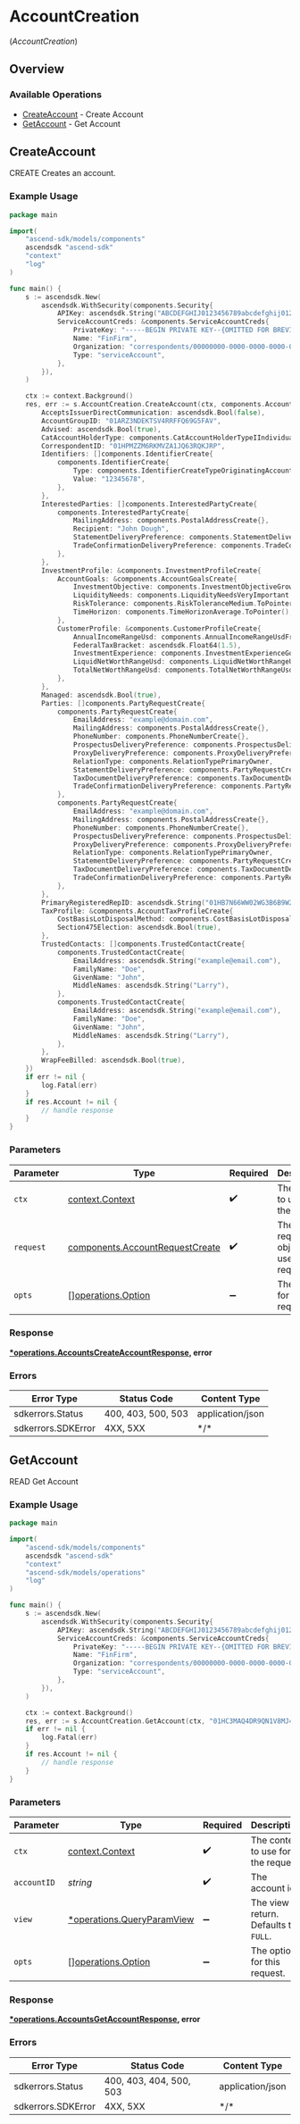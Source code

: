# AccountCreation
(*AccountCreation*)

## Overview

### Available Operations

* [CreateAccount](#createaccount) - Create Account
* [GetAccount](#getaccount) - Get Account

## CreateAccount

CREATE Creates an account.

### Example Usage

```go
package main

import(
	"ascend-sdk/models/components"
	ascendsdk "ascend-sdk"
	"context"
	"log"
)

func main() {
    s := ascendsdk.New(
        ascendsdk.WithSecurity(components.Security{
            APIKey: ascendsdk.String("ABCDEFGHIJ0123456789abcdefghij0123456789"),
            ServiceAccountCreds: &components.ServiceAccountCreds{
                PrivateKey: "-----BEGIN PRIVATE KEY--{OMITTED FOR BREVITY}",
                Name: "FinFirm",
                Organization: "correspondents/00000000-0000-0000-0000-000000000000",
                Type: "serviceAccount",
            },
        }),
    )

    ctx := context.Background()
    res, err := s.AccountCreation.CreateAccount(ctx, components.AccountRequestCreate{
        AcceptsIssuerDirectCommunication: ascendsdk.Bool(false),
        AccountGroupID: "01ARZ3NDEKTSV4RRFFQ69G5FAV",
        Advised: ascendsdk.Bool(true),
        CatAccountHolderType: components.CatAccountHolderTypeIIndividual.ToPointer(),
        CorrespondentID: "01HPMZZM6RKMVZA1JQ63RQKJRP",
        Identifiers: []components.IdentifierCreate{
            components.IdentifierCreate{
                Type: components.IdentifierCreateTypeOriginatingAccountID,
                Value: "12345678",
            },
        },
        InterestedParties: []components.InterestedPartyCreate{
            components.InterestedPartyCreate{
                MailingAddress: components.PostalAddressCreate{},
                Recipient: "John Dough",
                StatementDeliveryPreference: components.StatementDeliveryPreferenceDigital.ToPointer(),
                TradeConfirmationDeliveryPreference: components.TradeConfirmationDeliveryPreferenceDigital.ToPointer(),
            },
        },
        InvestmentProfile: &components.InvestmentProfileCreate{
            AccountGoals: &components.AccountGoalsCreate{
                InvestmentObjective: components.InvestmentObjectiveGrowth.ToPointer(),
                LiquidityNeeds: components.LiquidityNeedsVeryImportant.ToPointer(),
                RiskTolerance: components.RiskToleranceMedium.ToPointer(),
                TimeHorizon: components.TimeHorizonAverage.ToPointer(),
            },
            CustomerProfile: &components.CustomerProfileCreate{
                AnnualIncomeRangeUsd: components.AnnualIncomeRangeUsdFrom100KTo200K.ToPointer(),
                FederalTaxBracket: ascendsdk.Float64(1.5),
                InvestmentExperience: components.InvestmentExperienceGood.ToPointer(),
                LiquidNetWorthRangeUsd: components.LiquidNetWorthRangeUsdFrom100KTo200K.ToPointer(),
                TotalNetWorthRangeUsd: components.TotalNetWorthRangeUsdFrom100KTo200K.ToPointer(),
            },
        },
        Managed: ascendsdk.Bool(true),
        Parties: []components.PartyRequestCreate{
            components.PartyRequestCreate{
                EmailAddress: "example@domain.com",
                MailingAddress: components.PostalAddressCreate{},
                PhoneNumber: components.PhoneNumberCreate{},
                ProspectusDeliveryPreference: components.ProspectusDeliveryPreferenceDigital.ToPointer(),
                ProxyDeliveryPreference: components.ProxyDeliveryPreferenceDigital.ToPointer(),
                RelationType: components.RelationTypePrimaryOwner,
                StatementDeliveryPreference: components.PartyRequestCreateStatementDeliveryPreferenceDigital.ToPointer(),
                TaxDocumentDeliveryPreference: components.TaxDocumentDeliveryPreferenceDigital.ToPointer(),
                TradeConfirmationDeliveryPreference: components.PartyRequestCreateTradeConfirmationDeliveryPreferenceDigital.ToPointer(),
            },
            components.PartyRequestCreate{
                EmailAddress: "example@domain.com",
                MailingAddress: components.PostalAddressCreate{},
                PhoneNumber: components.PhoneNumberCreate{},
                ProspectusDeliveryPreference: components.ProspectusDeliveryPreferenceDigital.ToPointer(),
                ProxyDeliveryPreference: components.ProxyDeliveryPreferenceDigital.ToPointer(),
                RelationType: components.RelationTypePrimaryOwner,
                StatementDeliveryPreference: components.PartyRequestCreateStatementDeliveryPreferenceDigital.ToPointer(),
                TaxDocumentDeliveryPreference: components.TaxDocumentDeliveryPreferenceDigital.ToPointer(),
                TradeConfirmationDeliveryPreference: components.PartyRequestCreateTradeConfirmationDeliveryPreferenceDigital.ToPointer(),
            },
        },
        PrimaryRegisteredRepID: ascendsdk.String("01HB7N66WW02WG3B6B9W29K0HF"),
        TaxProfile: &components.AccountTaxProfileCreate{
            CostBasisLotDisposalMethod: components.CostBasisLotDisposalMethodCostBasisLotDisposalFifo.ToPointer(),
            Section475Election: ascendsdk.Bool(true),
        },
        TrustedContacts: []components.TrustedContactCreate{
            components.TrustedContactCreate{
                EmailAddress: ascendsdk.String("example@email.com"),
                FamilyName: "Doe",
                GivenName: "John",
                MiddleNames: ascendsdk.String("Larry"),
            },
            components.TrustedContactCreate{
                EmailAddress: ascendsdk.String("example@email.com"),
                FamilyName: "Doe",
                GivenName: "John",
                MiddleNames: ascendsdk.String("Larry"),
            },
        },
        WrapFeeBilled: ascendsdk.Bool(true),
    })
    if err != nil {
        log.Fatal(err)
    }
    if res.Account != nil {
        // handle response
    }
}
```

### Parameters

| Parameter                                                                          | Type                                                                               | Required                                                                           | Description                                                                        |
| ---------------------------------------------------------------------------------- | ---------------------------------------------------------------------------------- | ---------------------------------------------------------------------------------- | ---------------------------------------------------------------------------------- |
| `ctx`                                                                              | [context.Context](https://pkg.go.dev/context#Context)                              | :heavy_check_mark:                                                                 | The context to use for the request.                                                |
| `request`                                                                          | [components.AccountRequestCreate](../../models/components/accountrequestcreate.md) | :heavy_check_mark:                                                                 | The request object to use for the request.                                         |
| `opts`                                                                             | [][operations.Option](../../models/operations/option.md)                           | :heavy_minus_sign:                                                                 | The options for this request.                                                      |

### Response

**[*operations.AccountsCreateAccountResponse](../../models/operations/accountscreateaccountresponse.md), error**

### Errors

| Error Type         | Status Code        | Content Type       |
| ------------------ | ------------------ | ------------------ |
| sdkerrors.Status   | 400, 403, 500, 503 | application/json   |
| sdkerrors.SDKError | 4XX, 5XX           | \*/\*              |

## GetAccount

READ Get Account

### Example Usage

```go
package main

import(
	"ascend-sdk/models/components"
	ascendsdk "ascend-sdk"
	"context"
	"ascend-sdk/models/operations"
	"log"
)

func main() {
    s := ascendsdk.New(
        ascendsdk.WithSecurity(components.Security{
            APIKey: ascendsdk.String("ABCDEFGHIJ0123456789abcdefghij0123456789"),
            ServiceAccountCreds: &components.ServiceAccountCreds{
                PrivateKey: "-----BEGIN PRIVATE KEY--{OMITTED FOR BREVITY}",
                Name: "FinFirm",
                Organization: "correspondents/00000000-0000-0000-0000-000000000000",
                Type: "serviceAccount",
            },
        }),
    )

    ctx := context.Background()
    res, err := s.AccountCreation.GetAccount(ctx, "01HC3MAQ4DR9QN1V8MJ4CN1HMK", operations.QueryParamViewFull.ToPointer())
    if err != nil {
        log.Fatal(err)
    }
    if res.Account != nil {
        // handle response
    }
}
```

### Parameters

| Parameter                                                               | Type                                                                    | Required                                                                | Description                                                             | Example                                                                 |
| ----------------------------------------------------------------------- | ----------------------------------------------------------------------- | ----------------------------------------------------------------------- | ----------------------------------------------------------------------- | ----------------------------------------------------------------------- |
| `ctx`                                                                   | [context.Context](https://pkg.go.dev/context#Context)                   | :heavy_check_mark:                                                      | The context to use for the request.                                     |                                                                         |
| `accountID`                                                             | *string*                                                                | :heavy_check_mark:                                                      | The account id.                                                         | 01HC3MAQ4DR9QN1V8MJ4CN1HMK                                              |
| `view`                                                                  | [*operations.QueryParamView](../../models/operations/queryparamview.md) | :heavy_minus_sign:                                                      | The view to return. Defaults to `FULL`.                                 | FULL                                                                    |
| `opts`                                                                  | [][operations.Option](../../models/operations/option.md)                | :heavy_minus_sign:                                                      | The options for this request.                                           |                                                                         |

### Response

**[*operations.AccountsGetAccountResponse](../../models/operations/accountsgetaccountresponse.md), error**

### Errors

| Error Type              | Status Code             | Content Type            |
| ----------------------- | ----------------------- | ----------------------- |
| sdkerrors.Status        | 400, 403, 404, 500, 503 | application/json        |
| sdkerrors.SDKError      | 4XX, 5XX                | \*/\*                   |